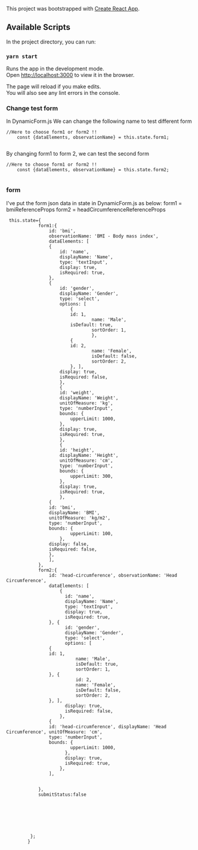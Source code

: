 This project was bootstrapped with [Create React App](https://github.com/facebook/create-react-app).

## Available Scripts

In the project directory, you can run:

### `yarn start`

Runs the app in the development mode.<br />
Open [http://localhost:3000](http://localhost:3000) to view it in the browser.

The page will reload if you make edits.<br />
You will also see any lint errors in the console.


### Change test form
In DynamicForm.js
We can change the following name to test different form

```
//Here to choose form1 or form2 !!
    const {dataElements, observationName} = this.state.form1;
    
```
By changing form1 to form 2, we can test the second form
```
//Here to choose form1 or form2 !!
    const {dataElements, observationName} = this.state.form2;
    
```

### form 
I've put the form json data in state in DynamicForm.js as below:
form1 = bmiReferenceProps
form2 = headCircumferenceReferenceProps



```
 this.state={
            form1:{
                id: 'bmi',
                observationName: 'BMI - Body mass index',
                dataElements: [
                {
                    id: 'name',
                    displayName: 'Name',
                    type: 'textInput',
                    display: true,
                    isRequired: true,
                }, 
                {
                    id: 'gender',
                    displayName: 'Gender',
                    type: 'select',
                    options: [
                        {
                        id: 1,
                                name: 'Male',
                        isDefault: true,
                                sortOrder: 1,
                                },
                        {
                        id: 2,
                                name: 'Female',
                                isDefault: false,
                                sortOrder: 2,
                        }, ],
                    display: true,
                    isRequired: false,
                    },
                    {
                    id: 'weight',
                    displayName: 'Weight',
                    unitOfMeasure: 'kg',
                    type: 'numberInput',
                    bounds: {
                        upperLimit: 1000,
                    },
                    display: true,
                    isRequired: true,
                    },
                    {
                    id: 'height',
                    displayName: 'Height',
                    unitOfMeasure: 'cm',
                    type: 'numberInput',
                    bounds: {
                        upperLimit: 300,
                    },
                    display: true,
                    isRequired: true,
                    },
                {
                id: 'bmi', 
                displayName: 'BMI', 
                unitOfMeasure: 'kg/m2', 
                type: 'numberInput', 
                bounds: {
                        upperLimit: 100,
                    },
                display: false,
                isRequired: false,
                },
                ],
            },
            form2:{
                id: 'head-circumference', observationName: 'Head Circumference', 
                dataElements: [
                    {
                      id: 'name',
                      displayName: 'Name',
                      type: 'textInput',
                      display: true,
                      isRequired: true,
                }, {
                      id: 'gender',
                      displayName: 'Gender',
                      type: 'select',
                      options: [
                {
                id: 1,
                          name: 'Male',
                          isDefault: true,
                          sortOrder: 1,
                }, {
                          id: 2,
                          name: 'Female',
                          isDefault: false,
                          sortOrder: 2,
                }, ],
                      display: true,
                      isRequired: false,
                    },
                {
                id: 'head-circumference', displayName: 'Head Circumference', unitOfMeasure: 'cm',
                type: 'numberInput',
                bounds: {
                        upperLimit: 1000,
                      },
                      display: true,
                      isRequired: true,
                    },
                ], 
            
            
            },
            submitStatus:false
            
            





         };
        }
   ```
        
    

